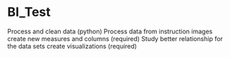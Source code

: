 # BI_Test

Process and clean data (python)
Process data from instruction images
create new measures and columns (required)
Study better relationship for the data sets
create visualizations (required)
